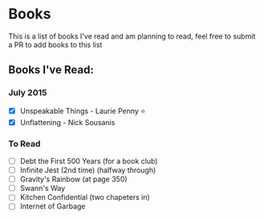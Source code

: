 Books
==============

This is a list of books I've read and am planning to read, feel free to submit a PR to add books to this list

## Books I've Read:

### July 2015
- [x] Unspeakable Things - Laurie Penny :star:
- [x] Unflattening - Nick Sousanis

### To Read
- [ ] Debt the First 500 Years (for a book club)
- [ ] Infinite Jest (2nd time) (halfway through)
- [ ] Gravity's Rainbow (at page 350)
- [ ] Swann's Way
- [ ] Kitchen Confidential (two chapeters in)
- [ ] Internet of Garbage
